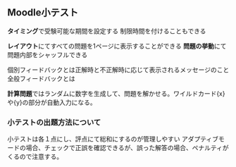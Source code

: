 ## Moodle小テスト
**タイミング**で受験可能な期間を設定する
制限時間を付けることもできる

**レイアウト**にてすべての問題を1ページに表示することができる
**問題の挙動**にて問題内部をシャッフルできる

個別フィードバックとは正解時と不正解時に応じて表示されるメッセージのこと
全般フィードバックとは


**計算問題**ではランダムに数字を生成して、問題を解かせる。ワイルドカード{x}や{y}の部分が自動入力になる。

### 小テストの出題方法について
小テストは各１点にし、評点にて総和にするのが管理しやすい
アダプティブモードの場合、チェックで正誤を確認できるが、誤った解答の場合、ペナルティがくるので注意する。

